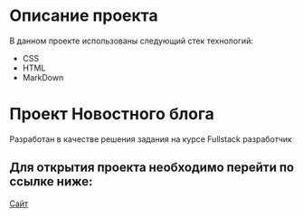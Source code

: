 # Описание проекта
В данном проекте использованы следующий стек технологий:
* CSS
* HTML
* MarkDown
# Проект Новостного блога
Разработан в качестве решения задания на курсе Fullstack разработчик
## Для открытия проекта необходимо перейти по ссылке ниже:
[Сайт](https://maderami.github.io/taskcss/)
